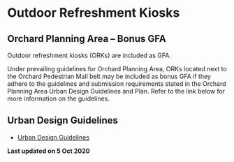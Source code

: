 # Outdoor Refreshment Kiosks

## Orchard Planning Area – Bonus GFA
Outdoor refreshment kiosks (ORKs) are included as GFA.

Under prevailing guidelines for Orchard Planning Area, ORKs located next to the Orchard Pedestrian Mall belt may be included as bonus GFA if they adhere to the guidelines and submission requirements stated in the Orchard Planning Area Urban Design Guidelines and Plan. Refer to the link below for more information on the guidelines.

## Urban Design Guidelines
- [Urban Design Guidelines](https://www.ura.gov.sg/-/media/Corporate/Guidelines/Development-control/Circulars/2019/Nov/dc19-18/OR/Annex-A.pdf)

**Last updated on 5 Oct 2020**
